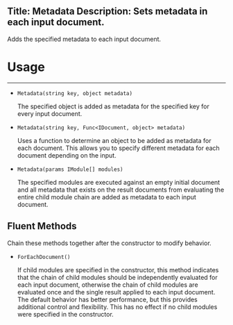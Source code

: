 Title: Metadata
Description: Sets metadata in each input document.
---
Adds the specified metadata to each input document.

# Usage
---

  - `Metadata(string key, object metadata)`
  
    The specified object is added as metadata for the specified key for every input document.

  - `Metadata(string key, Func<IDocument, object> metadata)`
  
    Uses a function to determine an object to be added as metadata for each document. This allows you to specify different metadata for each document depending on the input.

  - `Metadata(params IModule[] modules)`
  
    The specified modules are executed against an empty initial document and all metadata that exists on the result documents from evaluating the entire child module chain are added as metadata to each input document.
  
## Fluent Methods

Chain these methods together after the constructor to modify behavior.

  - `ForEachDocument()`
  
    If child modules are specified in the constructor, this method indicates that the chain of child modules should be independently evaluated for each input document, otherwise the chain of child modules are evaluated once and the single result applied to each input document. The default behavior has better performance, but this provides additional control and flexibility. This has no effect if no child modules were specified in the constructor.